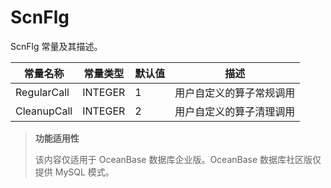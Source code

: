 ScnFlg 
===========================

ScnFlg 常量及其描述。


|    常量名称     |  常量类型   | 默认值 |      描述      |
|-------------|---------|-----|--------------|
| RegularCall | INTEGER | 1   | 用户自定义的算子常规调用 |
| CleanupCall | INTEGER | 2   | 用户自定义的算子清理调用 |



>**功能适用性**
>
>该内容仅适用于 OceanBase 数据库企业版。OceanBase 数据库社区版仅提供 MySQL 模式。
